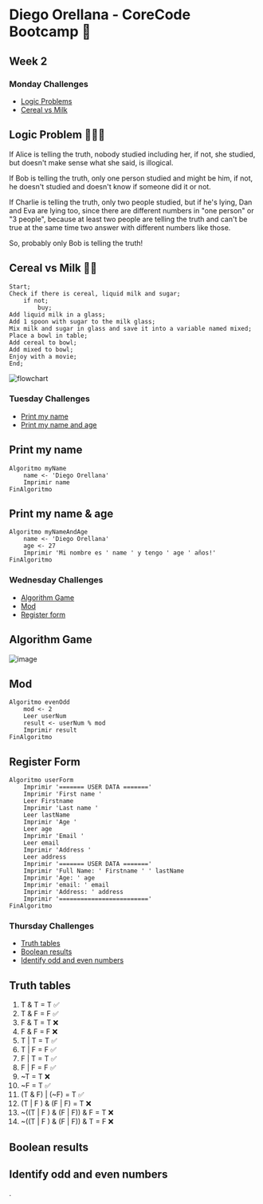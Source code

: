 # Diego Orellana - CoreCode Bootcamp 🚀
## Week 2
### Monday Challenges
- [Logic Problems](https://github.com/DiegoMGE/core-code-from-scratch-readme-week-2/edit/main/README.md#logic-problem)
- [Cereal vs Milk](https://github.com/DiegoMGE/core-code-from-scratch-readme-week-2/edit/main/README.md#cereal-vs-milk)

## Logic Problem 😵‍💫🧠
If Alice is telling the truth, nobody studied including her, if not, she studied, but doesn't make sense what she said, is illogical.

If Bob is telling the truth, only one person studied and might be him, if not, he doesn't studied and doesn't know if someone did it or not.

If Charlie is telling the truth, only two people studied, but if he's lying, Dan and Eva are lying too, since there are different numbers in "one person" or "3 people", because at least two people are telling the truth and can't be true at the same time two answer with different numbers like those.

So, probably only Bob is telling the truth!

## Cereal vs Milk 🌽🥛
```
Start;
Check if there is cereal, liquid milk and sugar;
    if not;
        buy;
Add liquid milk in a glass;
Add 1 spoon with sugar to the milk glass;
Mix milk and sugar in glass and save it into a variable named mixed;
Place a bowl in table;
Add cereal to bowl;
Add mixed to bowl;
Enjoy with a movie;
End;
```
![flowchart](https://i.imgur.com/2W8BmcU.png)

### Tuesday Challenges
- [Print my name](https://github.com/DiegoMGE/core-code-from-scratch-readme-week-2/blob/main/README.md#print-my-name)
- [Print my name and age](https://github.com/DiegoMGE/core-code-from-scratch-readme-week-2/blob/main/README.md#print-my-name--age)
## Print my name
```
Algoritmo myName
	name <- 'Diego Orellana'
	Imprimir name
FinAlgoritmo
```

## Print my name & age
```
Algoritmo myNameAndAge
	name <- 'Diego Orellana'
	age <- 27
	Imprimir 'Mi nombre es ' name ' y tengo ' age ' años!'
FinAlgoritmo
```

### Wednesday Challenges
- [Algorithm Game](https://github.com/DiegoMGE/core-code-from-scratch-readme-week-2/blob/main/README.md#algorithm-game)
- [Mod](https://github.com/DiegoMGE/core-code-from-scratch-readme-week-2/blob/main/README.md#mod)
- [Register form](https://github.com/DiegoMGE/core-code-from-scratch-readme-week-2/blob/main/README.md#register-form)

## Algorithm Game
![image](https://user-images.githubusercontent.com/88050715/204935143-177bda70-3259-4f64-8c3b-0ec4a2011f76.png)

## Mod
```
Algoritmo evenOdd
	mod <- 2
	Leer userNum
	result <- userNum % mod
	Imprimir result
FinAlgoritmo
```

## Register Form
```
Algoritmo userForm
	Imprimir '======= USER DATA ======='
	Imprimir 'First name '
	Leer Firstname
	Imprimir 'Last name '
	Leer lastName
	Imprimir 'Age '
	Leer age 
	Imprimir 'Email '
	Leer email
	Imprimir 'Address '
	Leer address
	Imprimir '======= USER DATA ======='
	Imprimir 'Full Name: ' Firstname ' ' lastName
	Imprimir 'Age: ' age
	Imprimir 'email: ' email
	Imprimir 'Address: ' address
	Imprimir '========================='
FinAlgoritmo
```
### Thursday Challenges
- [Truth tables](https://github.com/DiegoMGE/core-code-from-scratch-readme-week-2/blob/main/README.md#truth-tables)
- [Boolean results](https://github.com/DiegoMGE/core-code-from-scratch-readme-week-2/blob/main/README.md#boolean-results)
- [Identify odd and even numbers](https://github.com/DiegoMGE/core-code-from-scratch-readme-week-2/blob/main/README.md#identify-odd-and-even-numbers)

## Truth tables
1. T & T = T ✅
2. T & F = F ✅
3. F & T = T ❌
4. F & F = F ❌ 
5. T | T = T ✅
6. T | F = F ✅
7. F | T = T ✅
8. F | F = F ✅
9. ~T = T ❌
10. ~F = T ✅
11. (T & F) | (~F) = T ✅
12. (T | F ) & (F | F) = T ❌
13. ~((T | F ) & (F | F)) & F = T ❌
14. ~((T | F ) & (F | F)) & T = F ❌


## Boolean results


## Identify odd and even numbers


.
